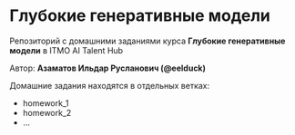 # Глубокие генеративные модели

Репозиторий с домашними заданиями курса __Глубокие генеративные модели__ в ITMO AI Talent Hub

Автор: __Азаматов Ильдар Русланович (@eelduck)__

Домашние задания находятся в отдельных ветках:
- homework_1
- homework_2
- ...